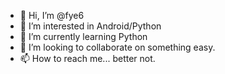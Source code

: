 - 👋 Hi, I’m @fye6
- 👀 I’m interested in Android/Python
- 🌱 I’m currently learning Python
- 💞️ I’m looking to collaborate on something easy.
- 📫 How to reach me... better not.

<!---
fye6/fye6 is a ✨ special ✨ repository because its `README.md` (this file) appears on your GitHub profile.
You can click the Preview link to take a look at your changes.
--->
